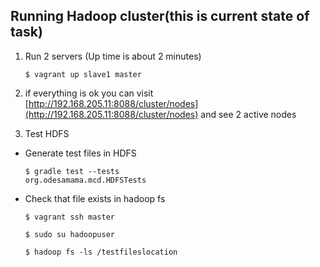 ## Running Hadoop cluster(this is current state of task)
1. Run 2 servers (Up time is about 2 minutes)
    
    <code>$ vagrant up slave1 master </code>
   
2. if everything is ok you can visit [http://192.168.205.11:8088/cluster/nodes](http://192.168.205.11:8088/cluster/nodes) and see 2 active nodes

3. Test HDFS
* Generate test files in HDFS

    <code>$ gradle test --tests org.odesamama.mcd.HDFSTests</code>
* Check that file exists in hadoop fs

    <code>$ vagrant ssh master</code>
    
    <code>$ sudo su hadoopuser</code>
    
    <code>$ hadoop fs -ls /testfileslocation</code>
    
    
     